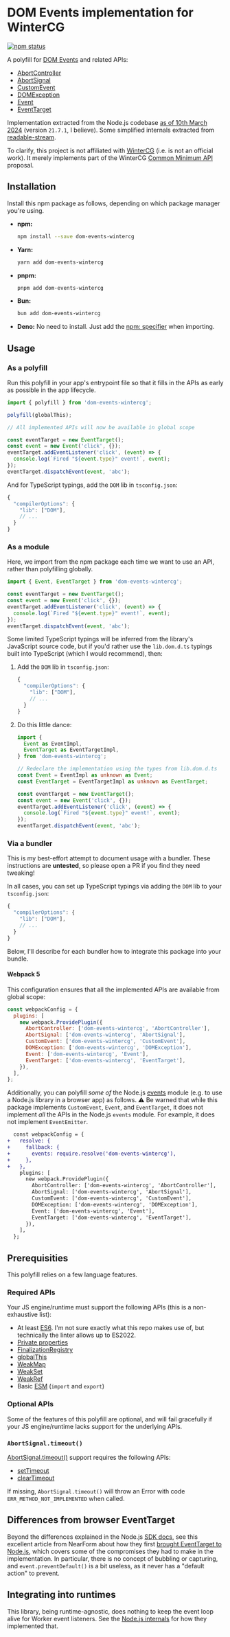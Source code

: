 # DOM Events implementation for WinterCG

[![npm status](https://img.shields.io/npm/v/dom-events-wintercg.svg)](https://npm.im/dom-events-wintercg)

A polyfill for [DOM Events](https://dom.spec.whatwg.org/#introduction-to-dom-events) and related APIs:

- [AbortController](https://developer.mozilla.org/en-US/docs/Web/API/AbortController)
- [AbortSignal](https://developer.mozilla.org/en-US/docs/Web/API/AbortSignal)
- [CustomEvent](https://developer.mozilla.org/en-US/docs/Web/API/CustomEvent)
- [DOMException](https://developer.mozilla.org/en-US/docs/Web/API/DOMException)
- [Event](https://developer.mozilla.org/en-US/docs/Web/API/Event)
- [EventTarget](https://developer.mozilla.org/en-US/docs/Web/API/EventTarget)

Implementation extracted from the Node.js codebase [as of 10th March 2024](https://github.com/nodejs/node/blob/575ced813988af00478aa1e6759487888c607238/lib/internal/event_target.js) (version `21.7.1`, I believe). Some simplified internals extracted from [readable-stream](https://github.com/nodejs/readable-stream/tree/main).

To clarify, this project is not affiliated with [WinterCG](https://wintercg.org) (i.e. is not an official work). It merely implements part of the WinterCG [Common Minimum API](https://github.com/wintercg/proposal-common-minimum-api) proposal.

## Installation

Install this npm package as follows, depending on which package manager you're using.

- **npm:**

  ```sh
  npm install --save dom-events-wintercg
  ```

- **Yarn:**

  ```sh
  yarn add dom-events-wintercg
  ```

- **pnpm:**

  ```sh
  pnpm add dom-events-wintercg
  ```

- **Bun:**

  ```sh
  bun add dom-events-wintercg
  ```

- **Deno:** No need to install. Just add the [npm: specifier](https://docs.deno.com/runtime/manual/node/npm_specifiers) when importing.

## Usage

### As a polyfill

Run this polyfill in your app's entrypoint file so that it fills in the APIs as early as possible in the app lifecycle.

```js
import { polyfill } from 'dom-events-wintercg';

polyfill(globalThis);

// All implemented APIs will now be available in global scope

const eventTarget = new EventTarget();
const event = new Event('click', {});
eventTarget.addEventListener('click', (event) => {
  console.log(`Fired "${event.type}" event!`, event);
});
eventTarget.dispatchEvent(event, 'abc');
```

And for TypeScript typings, add the `DOM` lib in `tsconfig.json`:

```js
{
  "compilerOptions": {
    "lib": ["DOM"],
    // ...
  }
}
```

### As a module

Here, we import from the npm package each time we want to use an API, rather than polyfilling globally.

```js
import { Event, EventTarget } from 'dom-events-wintercg';

const eventTarget = new EventTarget();
const event = new Event('click', {});
eventTarget.addEventListener('click', (event) => {
  console.log(`Fired "${event.type}" event!`, event);
});
eventTarget.dispatchEvent(event, 'abc');
```

Some limited TypeScript typings will be inferred from the library's JavaScript source code, but if you'd rather use the `lib.dom.d.ts` typings built into TypeScript (which I would recommend), then:

1. Add the `DOM` lib in `tsconfig.json`:

   ```js
   {
     "compilerOptions": {
       "lib": ["DOM"],
       // ...
     }
   }
   ```

2. Do this little dance:

   ```ts
   import {
     Event as EventImpl,
     EventTarget as EventTargetImpl,
   } from 'dom-events-wintercg';

   // Redeclare the implementation using the types from lib.dom.d.ts
   const Event = EventImpl as unknown as Event;
   const EventTarget = EventTargetImpl as unknown as EventTarget;

   const eventTarget = new EventTarget();
   const event = new Event('click', {});
   eventTarget.addEventListener('click', (event) => {
     console.log(`Fired "${event.type}" event!`, event);
   });
   eventTarget.dispatchEvent(event, 'abc');
   ```

### Via a bundler

This is my best-effort attempt to document usage with a bundler. These instructions are **untested**, so please open a PR if you find they need tweaking!

In all cases, you can set up TypeScript typings via adding the `DOM` lib to your `tsconfig.json`:

```js
{
  "compilerOptions": {
    "lib": ["DOM"],
    // ...
  }
}
```

Below, I'll describe for each bundler how to integrate this package into your bundle.

#### Webpack 5

This configuration ensures that all the implemented APIs are available from global scope:

```js
const webpackConfig = {
  plugins: [
    new webpack.ProvidePlugin({
      AbortController: ['dom-events-wintercg', 'AbortController'],
      AbortSignal: ['dom-events-wintercg', 'AbortSignal'],
      CustomEvent: ['dom-events-wintercg', 'CustomEvent'],
      DOMException: ['dom-events-wintercg', 'DOMException'],
      Event: ['dom-events-wintercg', 'Event'],
      EventTarget: ['dom-events-wintercg', 'EventTarget'],
    }),
  ],
};
```

Additionally, you can polyfill _some of_ the Node.js [events](https://nodejs.org/api/events.html) module (e.g. to use a Node.js library in a browser app) as follows. ⚠️ Be warned that while this package implements `CustomEvent`, `Event`, and `EventTarget`, it does not implement _all_ the APIs in the Node.js `events` module. For example, it does not implement `EventEmitter`.

```diff
  const webpackConfig = {
+   resolve: {
+     fallback: {
+       events: require.resolve('dom-events-wintercg'),
+     },
+   },
    plugins: [
      new webpack.ProvidePlugin({
        AbortController: ['dom-events-wintercg', 'AbortController'],
        AbortSignal: ['dom-events-wintercg', 'AbortSignal'],
        CustomEvent: ['dom-events-wintercg', 'CustomEvent'],
        DOMException: ['dom-events-wintercg', 'DOMException'],
        Event: ['dom-events-wintercg', 'Event'],
        EventTarget: ['dom-events-wintercg', 'EventTarget'],
      }),
    ],
  };
```

## Prerequisities

This polyfill relies on a few language features.

### Required APIs

Your JS engine/runtime must support the following APIs (this is a non-exhaustive list):

- At least [ES6](https://www.w3schools.com/js/js_es6.asp). I'm not sure exactly what this repo makes use of, but technically the linter allows up to ES2022.
- [Private properties](https://developer.mozilla.org/en-US/docs/Web/JavaScript/Reference/Classes/Private_properties)
- [FinalizationRegistry](https://developer.mozilla.org/en-US/docs/Web/JavaScript/Reference/Global_Objects/FinalizationRegistry)
- [globalThis](https://developer.mozilla.org/en-US/docs/Web/JavaScript/Reference/Global_Objects/globalThis)
- [WeakMap](https://developer.mozilla.org/en-US/docs/Web/JavaScript/Reference/Global_Objects/WeakMap)
- [WeakSet](https://developer.mozilla.org/en-US/docs/Web/JavaScript/Reference/Global_Objects/WeakSet)
- [WeakRef](https://developer.mozilla.org/en-US/docs/Web/JavaScript/Reference/Global_Objects/WeakRef)
- Basic [ESM](https://developer.mozilla.org/en-US/docs/Web/JavaScript/Guide/Modules) (`import` and `export`)

### Optional APIs

Some of the features of this polyfill are optional, and will fail gracefully if your JS engine/runtime lacks support for the underlying APIs.

### `AbortSignal.timeout()`

[AbortSignal.timeout()](https://developer.mozilla.org/en-US/docs/Web/API/AbortSignal/timeout_static) support requires the following APIs:

- [setTimeout](https://developer.mozilla.org/en-US/docs/Web/API/setTimeout)
- [clearTimeout](https://developer.mozilla.org/en-US/docs/Web/API/clearTimeout)

If missing, `AbortSignal.timeout()` will throw an Error with code `ERR_METHOD_NOT_IMPLEMENTED` when called.

## Differences from browser EventTarget

Beyond the differences explained in the Node.js [SDK docs](https://nodejs.org/api/events.html#nodejs-eventtarget-vs-dom-eventtarget), see this excellent article from NearForm about how they first [brought EventTarget to Node.js](https://www.nearform.com/insights/node-js-and-the-struggles-of-being-an-eventtarget/), which covers some of the compromises they had to make in the implementation. In particular, there is no concept of bubbling or capturing, and `event.preventDefault()` is a bit useless, as it never has a "default action" to prevent.

## Integrating into runtimes

This library, being runtime-agnostic, does nothing to keep the event loop alive for Worker event listeners. See the [Node.js internals](https://github.com/nodejs/node/blob/ba06c5c509956dc413f91b755c1c93798bb700d4/lib/internal/worker/io.js#L293) for how they implemented that.
